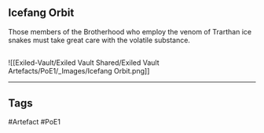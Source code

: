 ## Icefang Orbit
Those members of the Brotherhood who employ the venom of Trarthan ice snakes must take great care with the volatile substance.
##
![[Exiled-Vault/Exiled Vault Shared/Exiled Vault Artefacts/PoE1/_Images/Icefang Orbit.png]]

---
## Tags
#Artefact
#PoE1